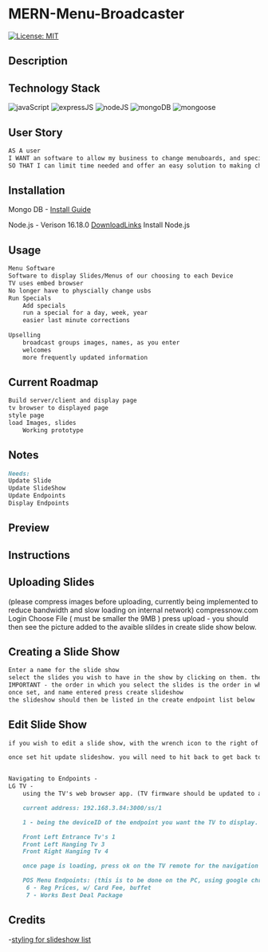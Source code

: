 # MERN-Menu-Broadcaster

[![License: MIT](https://img.shields.io/badge/License-MIT-yellow.svg)](https://choosealicense.com/licenses/mit/)
## Description

## Technology Stack

  ![javaScript](https://img.shields.io/badge/-javascript-61DAFB?color=green&style=flat)
  ![expressJS](https://img.shields.io/badge/-express.js-61DAFB?color=red&style=flat)
  ![nodeJS](https://img.shields.io/badge/-node.js-61DAFB?color=teal&style=flat)
  ![mongoDB](https://img.shields.io/badge/-mongoDB-61DAFB?color=pink&style=flat)
  ![mongoose](https://img.shields.io/badge/-mongoose-61DAFB?color=purple&style=flat)

## User Story
```md
AS A user
I WANT an software to allow my business to change menuboards, and specials from location 
SO THAT I can limit time needed and offer an easy solution to making changes
```

## Installation

Mongo DB -
  [Install Guide](https://coding-boot-camp.github.io/full-stack/mongodb/how-to-install-mongodb)
  
Node.js - Verison 16.18.0
  [DownloadLinks](https://nodejs.org/download/release/v16.18.0/)
  Install Node.js
  

## Usage
```md
Menu Software
Software to display Slides/Menus of our choosing to each Device
TV uses embed browser
No longer have to physcially change usbs
Run Specials
    Add specials
    run a special for a day, week, year
    easier last minute corrections
    
Upselling
    broadcast groups images, names, as you enter
    welcomes
    more frequently updated information
```
## Current Roadmap
```md
Build server/client and display page
tv browser to displayed page
style page
load Images, slides
    Working prototype
```
## Notes
```md
Needs:
Update Slide
Update SlideShow
Update Endpoints
Display Endpoints
```
## Preview

## Instructions

## Uploading Slides
(please compress images before uploading, currently being implemented to reduce bandwidth and slow loading on internal network) compressnow.com
Login
Choose File ( must be smaller the 9MB )
press upload - you should then see the picture added to the avaible slildes in create slide show below.

## Creating a Slide Show
```md
Enter a name for the slide show
select the slides you wish to have in the show by clicking on them. they will have a highlighted blue edge to tell you, you have them selected. 
IMPORTANT - the order in which you select the slides is the order in which they play
once set, and name entered press create slideshow
the slideshow should then be listed in the create endpoint list below
```

## Edit Slide Show
```md
if you wish to edit a slide show, with the wrench icon to the right of the slide show name under create endpoint will allow you change a slide show. select the wrench, this will load a page and let you reselect the slides you want. again - order matters.

once set hit update slideshow. you will need to hit back to get back to the home atm. the slide show should now be updated.


Navigating to Endpoints -
LG TV -
	using the TV's web browser app. (TV firmware should be updated to atleast 5.0.x)

	current address: 192.168.3.84:3000/ss/1

	1 - being the deviceID of the endpoint you want the TV to display.

	Front Left Entrance Tv's 1
	Front Left Hanging Tv 3
	Front Right Hanging Tv 4

	once page is loading, press ok on the TV remote for the navigation bar to hide itself.

	POS Menu Endpoints: (this is to be done on the PC, using google chrome, and setting the page to fullscreen with f11.)
	 6 - Reg Prices, w/ Card Fee, buffet
	 7 - Works Best Deal Package
```


## Credits
-[styling for slideshow list](https://stackoverflow.com/questions/37659558/move-last-element-to-next-line-in-a-flex-container)